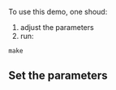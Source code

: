 To use this demo, one shoud:  
1. adjust the parameters  
2. run:
```
make
```

## Set the parameters
